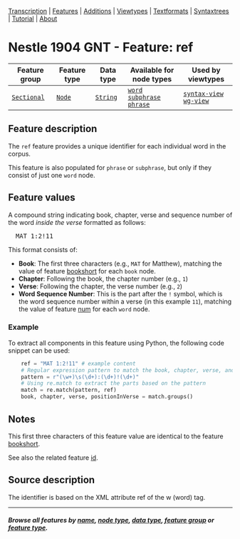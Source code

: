 <a name="start"></a>
<div class="hidden-content">
<a href="../transcription.md">Transcription</a> | <a href="README.md#start">Features</a>  | <a href="../additions/README.md#start">Additions</a> | <a href="../viewtypes.md#start">Viewtypes</a>  | <a href="../textformats.md#start">Textformats</a> |  <a href="../syntaxtrees.md#start">Syntaxtrees</a> | <a href="../tutorial/README.md#start">Tutorial</a>  | <a href="../about.md#start">About</a>
</div>

# Nestle 1904 GNT - Feature: ref

Feature group | Feature type | Data type | Available for node types | Used by viewtypes
---  | --- | --- | --- | ---
[`Sectional`](featuresbygroup.md#sectional-features) | [`Node`](featuresbyfeaturetype.md#node-features) | [`String`](featuresbydatatype.md#string-datatype) | [`word`](featuresbynodetype.md#word-nodes) [`subphrase`](featuresbynodetype.md#subphrase-nodes)  [`phrase`](featuresbynodetype.md#phrase-nodes) | [`syntax-view`](../syntax-view.md#start) [`wg-view`](../wg-view.md#start)

## Feature description

The `ref` feature provides a unique identifier for each individual word in the corpus.

This feature is also populated for `phrase` or `subphrase`, but only if they consist of just one `word` node.

## Feature values

A compound string indicating book, chapter, verse and sequence number of the word *inside the verse* formatted as follows:

<pre>
  MAT 1:2!11
</pre>

This format consists of:
- **Book**: The first three characters (e.g., `MAT` for Matthew), matching the value of feature [bookshort](bookshort.md#start) for each `book` node.
- **Chapter**: Following the book, the chapter number (e.g., `1`)
- **Verse**: Following the chapter, the verse number (e.g., `2`)
- **Word Sequence Number**: This is the part after the `!` symbol, which is the word sequence number within a verse (in this example `11`), matching the value of feature [num](num.md#start) for each `word` node.

### Example

To extract all components in this feature using Python, the following code snippet can be used:

```python
    ref = "MAT 1:2!11" # example content
    # Regular expression pattern to match the book, chapter, verse, and position of the word in the verse
    pattern = r"(\w+)\s(\d+):(\d+)!(\d+)"
    # Using re.match to extract the parts based on the pattern
    match = re.match(pattern, ref)
    book, chapter, verse, positionInVerse = match.groups()
```

## Notes

This first three characters of this feature value are identical to the feature [bookshort](bookshort.md#start).

See also the related feature [id](id.md#start).

## Source description

The identifier is based on the XML attribute ref of the w (word) tag.

---
#### *Browse all features by [name](featuresbyname.md#start), [node type](featuresbynodetype.md#start), [data type](featuresbydatatype.md#start), [feature group](featuresbygroup.md#start) or [feature type](featuresbyfeaturetype.md#start).*
